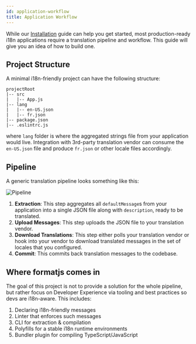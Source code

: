 ```yaml
---
id: application-workflow
title: Application Workflow
---
```


While our [Installation](./installation.md) guide can help you get started, most production-ready i18n applications require a translation pipeline and workflow. This guide will give you an idea of how to build one.

## Project Structure

A minimal i18n-friendly project can have the following structure:

```
projectRoot
|-- src
|   |-- App.js
|-- lang
|   |-- en-US.json
|   |-- fr.json
|-- package.json
|-- .eslintrc.js
```

where `lang` folder is where the aggregated strings file from your application would live. Integration with 3rd-party translation vendor can consume the `en-US.json` file and produce `fr.json` or other locale files accordingly.

## Pipeline

A generic translation pipeline looks something like this:

![Pipeline](/img/workflow.svg)

1. **Extraction**: This step aggregates all `defaultMessage`s from your application into a single JSON file along with `description`, ready to be translated.
2. **Upload Messages**: This step uploads the JSON file to your translation vendor.
3. **Download Translations**: This step either polls your translation vendor or hook into your vendor to download translated messages in the set of locales that you configured.
4. **Commit**: This commits back translation messages to the codebase.

## Where formatjs comes in

The goal of this project is not to provide a solution for the whole pipeline, but rather focus on Developer Experience via tooling and best practices so devs are i18n-aware. This includes:

1. Declaring i18n-friendly messages
2. Linter that enforces such messages
3. CLI for extraction & compilation
4. Polyfills for a stable i18n runtime environments
5. Bundler plugin for compiling TypeScript/JavaScript
